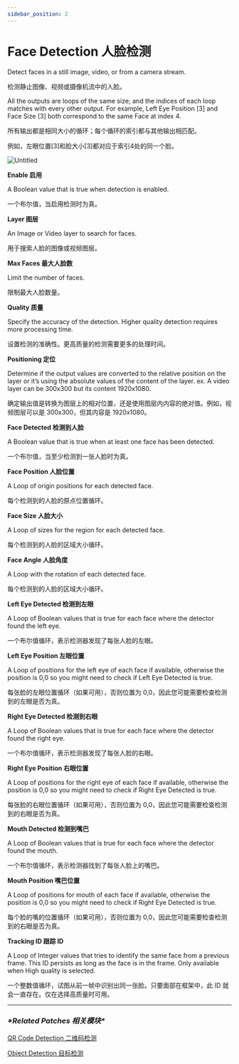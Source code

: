 ```yaml
---
sidebar_position: 2
---
```


# Face Detection 人脸检测

Detect faces in a still image, video, or from a camera stream.

检测静止图像、视频或摄像机流中的人脸。

All the outputs are loops of the same size; and the indices of each loop matches with every other output. For example, Left Eye Position [3] and Face Size [3] both correspond to the same Face at index 4.

所有输出都是相同大小的循环；每个循环的索引都与其他输出相匹配。

例如，左眼位置[3]和脸大小[3]都对应于索引4处的同一个脸。

![Untitled](https://s3.us-west-2.amazonaws.com/secure.notion-static.com/1acd1479-386d-434f-a88b-65aba07490a6/Untitled.png?X-Amz-Algorithm=AWS4-HMAC-SHA256&X-Amz-Content-Sha256=UNSIGNED-PAYLOAD&X-Amz-Credential=AKIAT73L2G45EIPT3X45%2F20220602%2Fus-west-2%2Fs3%2Faws4_request&X-Amz-Date=20220602T181116Z&X-Amz-Expires=86400&X-Amz-Signature=3cd13cfb9bf96a6dd9bdf5ab24e4a80092668703862ec1b09088dc1c4cb3bbd4&X-Amz-SignedHeaders=host&response-content-disposition=filename%20%3D%22Untitled.png%22&x-id=GetObject)

**Enable 启用**

A Boolean value that is true when detection is enabled.

一个布尔值，当启用检测时为真。

**Layer 图层**

An Image or Video layer to search for faces.

用于搜索人脸的图像或视频图层。

**Max Faces 最大人脸数**

Limit the number of faces.

限制最大人脸数量。

**Quality 质量**

Specify the accuracy of the detection. Higher quality detection requires more processing time.

设置检测的准确性。更高质量的检测需要更多的处理时间。

**Positioning 定位**

Determine if the output values are converted to the relative position on the layer or it’s using the absolute values of the content of the layer. ex. A video layer can be 300x300 but its content 1920x1080.

确定输出值是转换为图层上的相对位置，还是使用图层内内容的绝对值。例如，视频图层可以是 300x300，但其内容是 1920x1080。

**Face Detected 检测到人脸**

A Boolean value that is true when at least one face has been detected.

一个布尔值，当至少检测到一张人脸时为真。

**Face Position 人脸位置**

A Loop of origin positions for each detected face.

每个检测到的人脸的原点位置循环。

**Face Size 人脸大小**

A Loop of sizes for the region for each detected face.

每个检测到的人脸的区域大小循环。

**Face Angle 人脸角度**

A Loop with the rotation of each detected face.

每个检测到的人脸的区域大小循环。

**Left Eye Detected 检测到左眼**

A Loop of Boolean values that is true for each face where the detector found the left eye.

一个布尔值循环，表示检测器发现了每张人脸的左眼。

**Left Eye Position 左眼位置**

A Loop of positions for the left eye of each face if available, otherwise the position is 0,0 so you might need to check if Left Eye Detected is true.

每张脸的左眼位置循环（如果可用），否则位置为 0,0，因此您可能需要检查检测到的左眼是否为真。

**Right Eye Detected 检测到右眼**

A Loop of Boolean values that is true for each face where the detector found the right eye.

一个布尔值循环，表示检测器发现了每张人脸的右眼。

**Right Eye Position 右眼位置**

A Loop of positions for the right eye of each face if available, otherwise the position is 0,0 so you might need to check if Right Eye Detected is true.

每张脸的右眼位置循环（如果可用），否则位置为 0,0，因此您可能需要检查检测到的右眼是否为真。

**Mouth Detected 检测到嘴巴**

A Loop of Boolean values that is true for each face where the detector found the mouth.

一个布尔值循环，表示检测器找到了每张人脸上的嘴巴。

**Mouth Position 嘴巴位置**

A Loop of positions for mouth of each face if available, otherwise the position is 0,0 so you might need to check if Right Eye Detected is true.

每个脸的嘴的位置循环（如果可用），否则位置为 0,0，因此您可能需要检查检测到的右眼是否为真。

**Tracking ID 跟踪 ID**

A Loop of Integer values that tries to identify the same face from a previous frame. This ID persists as long as the face is in the frame. Only available when High quality is selected.

一个整数值循环，试图从前一帧中识别出同一张脸。只要面部在框架中，此 ID 就会一直存在。仅在选择高质量时可用。

------

### ***\*Related Patches 相关模块\****

[QR Code Detection 二维码检测](https://www.notion.so/QR-Code-Detection-9223c3bc77014abda406359bcb6c9c7b)

[Object Detection 目标检测](https://www.notion.so/Object-Detection-c842dfa3920b43eabaf0663fee46c5b8)
